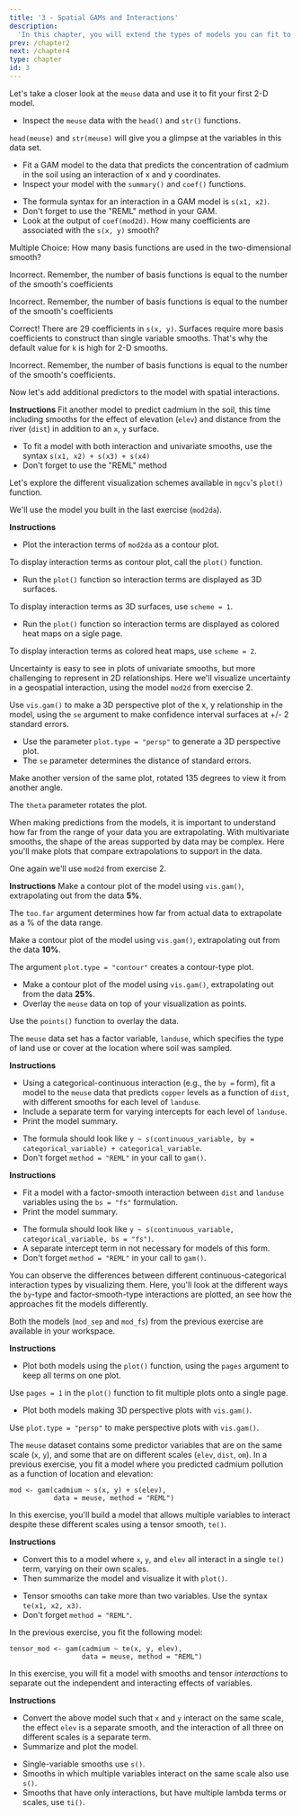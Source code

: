 ```yaml
---
title: '3 - Spatial GAMs and Interactions'
description:
  'In this chapter, you will extend the types of models you can fit to those with interactions of multiple variables.  You will fit models of geospatial data by using these interactions to model complex surfaces, and visualize those surfaces in 3D.  Then you will learn about interactions between smooth and categorical variables, and how to model interactions between very different variables like space and time.'
prev: /chapter2
next: /chapter4
type: chapter
id: 3
---
```

<exercise id="1" title="Two-dimensional smooths and spatial data" type="slides">

<slides source="chapter3_01">
</slides>

</exercise>

<exercise id="2" title="Modeling soil pollution in the Netherlands">

Let's take a closer look at the `meuse` data and use it to fit your first 2-D model. 


- Inspect the `meuse` data with the `head()` and `str()` functions.

<codeblock id="03_02">

`head(meuse)` and `str(meuse)` will give you a glimpse at the variables in this data set.

</codeblock>

- Fit a GAM model to the data that predicts the concentration of cadmium in the soil using an interaction of x and y coordinates. 
- Inspect your model with the `summary()` and `coef()` functions.

<codeblock id="03_02_1">

- The formula syntax for an interaction in a GAM model is `s(x1, x2)`. 
- Don't forget to use the "REML" method in your GAM.
- Look at the output of `coef(mod2d)`. How many coefficients are associated with the `s(x, y)` smooth?

</codeblock>

Multiple Choice: How many basis functions are used in the two-dimensional smooth?

<choice>
<opt text="10">

Incorrect. Remember, the number of basis functions is equal to the number of the smooth's coefficients

</opt>

<opt text="23">

Incorrect. Remember, the number of basis functions is equal to the number of the smooth's coefficients

</opt>

<opt text="29" correct="true">

Correct! There are 29 coefficients in `s(x, y)`. Surfaces require more basis coefficients to construct than single variable smooths. That's why the default value for `k` is high for 2-D smooths.

</opt>

<opt text="36">

Incorrect. Remember, the number of basis functions is equal to the number of the smooth's coefficients.

</opt>

</choice>

</exercise>

<exercise id="3" title="Adding more variables to predict soil pollution">

Now let's add additional predictors to the model with spatial interactions.

**Instructions**
Fit another model to predict cadmium in the soil, this time including smooths for the effect of elevation (`elev`) and distance from the river (`dist`) in addition to an `x`, `y` surface.

<codeblock id="03_03">

- To fit a model with both interaction and univariate smooths, use the syntax `s(x1, x2) + s(x3) + s(x4)`
- Don't forget to use the "REML" method

</codeblock>

</exercise>

<exercise id="4" title="Plotting and interpreting GAM interactions" type="slides">

<slides source="chapter3_04">
</slides>

</exercise>

<exercise id="5" title="Plotting the model surface">

Let's explore the different visualization schemes available in `mgcv`'s `plot()` function.

We'll use the model you built in the last exercise (`mod2da`).

**Instructions**
- Plot the interaction terms of `mod2da` as a contour plot.

<codeblock id="03_05">

To display interaction terms as contour plot, call the `plot()` function.

</codeblock>

- Run the `plot()` function so interaction terms are displayed as 3D surfaces.

<codeblock id="03_05_1">

To display interaction terms as 3D surfaces, use `scheme = 1`.

</codeblock>

- Run the `plot()` function so interaction terms are displayed as colored heat maps on a sigle page.

<codeblock id="03_05_2">

To display interaction terms as colored heat maps, use `scheme = 2`.

</codeblock>

</exercise>

<exercise id="6" title="Customizing 3D plots">

Uncertainty is easy to see in plots of univariate smooths, but more challenging to represent in 2D relationships.  Here we'll visualize uncertainty in a geospatial interaction, using the model `mod2d` from exercise 2.

<codeblock id="03_06">

</codeblock>

Use `vis.gam()` to make a 3D perspective plot of the x, y relationship in the model, using the `se` argument to make confidence interval surfaces at +/- 2 standard errors.

<codeblock id="03_06_1">

- Use the parameter `plot.type = "persp"` to generate a 3D perspective plot. 
- The `se` parameter determines the distance of standard errors.

</codeblock>

Make another version of the same plot, rotated 135 degrees to view it from another angle.

<codeblock id="03_06_2">

The `theta` parameter rotates the plot.

</codeblock>

</exercise>

<exercise id="7" title="Extrapolation in surface plots">

When making predictions from the models, it is important to understand how far from the range of your data you are extrapolating.  With multivariate smooths, the shape of the areas supported by data may be complex.  Here you'll make plots that compare extrapolations to support in the data.

One again we'll use `mod2d` from exercise 2.

**Instructions**
Make a contour plot of the model using `vis.gam()`, extrapolating out from the data **5%**.

<codeblock id="03_07">

The `too.far` argument determines how far from actual data to extrapolate as a % of the data range.


</codeblock>

Make a contour plot of the model using `vis.gam()`, extrapolating out from the data **10%**.

<codeblock id="03_07_1">

The argument `plot.type = "contour"` creates a contour-type plot.

</codeblock>

- Make a contour plot of the model using `vis.gam()`, extrapolating out from the data **25%**. 
- Overlay the `meuse` data on top of your visualization as points.

<codeblock id="03_07_2">

Use the `points()` function to overlay the data.

</codeblock>

</exercise>

<exercise id="8" title="Visualizing categorical-continuous interactions" type="slides">

<slides source="chapter3_08">
</slides>

</exercise>

<exercise id="9" title="Soil pollution in different land uses">

The `meuse` data set has a factor variable, `landuse`, which specifies the type of land use or cover at the location where soil was sampled.

**Instructions**
- Using a categorical-continuous interaction (e.g., the `by =` form),  fit a model to the `meuse` data that predicts `copper` levels as a function of `dist`, with different smooths for each level of `landuse`.
- Include a separate term for varying intercepts for each level of `landuse`.
- Print the model summary.

<codeblock id="03_09">

- The formula should look like `y ~ s(continuous_variable, by = categorical_variable) + categorical_variable`.  
- Don't forget `method = "REML"` in your call to `gam()`.

</codeblock>

**Instructions**
- Fit a model with a factor-smooth interaction between `dist` and `landuse` variables using the `bs = "fs"` formulation.
- Print the model summary.

<codeblock id="03_09_1">

- The formula should look like `y ~ s(continuous_variable, categorical_variable, bs = "fs")`. 
- A separate intercept term in not necessary for models of this form.
- Don't forget `method = "REML"` in your call to `gam()`.

</codeblock>

</exercise>

<exercise id="10" title="Plotting pollution in different land uses">

You can observe the differences between different continuous-categorical interaction types by visualizing them.  Here, you'll look at the different ways the `by`-type and factor-smooth-type interactions are plotted, an see how the approaches fit the models differently.

Both the models (`mod_sep` and `mod_fs`) from the previous exercise are available in your workspace.

**Instructions**
- Plot both models using the `plot()` function, using the `pages` argument to keep all terms on one plot.

<codeblock id="03_10">

Use `pages = 1` in the `plot()` function to fit multiple plots onto a single page.

</codeblock>

- Plot both models making 3D perspective plots with `vis.gam()`.

<codeblock id="03_10_1">

Use `plot.type = "persp"` to make perspective plots with `vis.gam()`.

</codeblock>

</exercise>

<exercise id="11" title="Interactions with different scales: Tensors" type="slides">

<slides source="chapter3_11">
</slides>

</exercise>

<exercise id="12" title="Pollution models with multi-scale interactions">

The `meuse` dataset contains some predictor variables that are on the same scale (`x`, `y`), and some that are on different scales (`elev`, `dist`, `om`). In a previous exercise, you fit a model where you predicted cadmium pollution as a function of location and elevation: 

```{r}
mod <- gam(cadmium ~ s(x, y) + s(elev), 
           data = meuse, method = "REML")
```

In this exercise, you'll build a model that allows multiple variables to interact despite these different scales using a tensor smooth, `te()`.

**Instructions**
- Convert this to a model where `x`, `y`, and `elev` all interact in a single `te()` term, varying on their own scales. 
- Then summarize the model and visualize it with `plot()`.

<codeblock id="03_12">

- Tensor smooths can take more than two variables.  Use the syntax `te(x1, x2, x3)`. 
- Don't forget `method = "REML"`.

</codeblock>

</exercise>

<exercise id="13" title="Teasing apart multi-scale interactions">

In the previous exercise, you fit the following model: 

```{r}
tensor_mod <- gam(cadmium ~ te(x, y, elev), 
                  data = meuse, method = "REML")
```

In this exercise, you will fit a model with smooths and tensor _interactions_ to separate out the independent and interacting effects of variables.

**Instructions**
- Convert the above model such that `x` and `y` interact on the same scale, the effect `elev` is a separate smooth, and the interaction of all three on different scales is a separate term. 
- Summarize and plot the model.

<codeblock id="03_13">

- Single-variable smooths use `s()`. 
- Smooths in which multiple variables interact on the same scale also use `s()`. 
- Smooths that have only interactions, but have multiple lambda terms or scales, use `ti()`.

</codeblock>

</exercise>






















